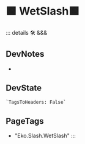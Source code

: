 
# 🟩  <eko>WetSlash</eko>🟩

::: details 🛠 <dev>&&&</dev>

## DevNotes

-

## DevState

```py
`TagsToHeaders: False`
```

<h2>PageTags</h2>

- "Eko.Slash.WetSlash"
:::
